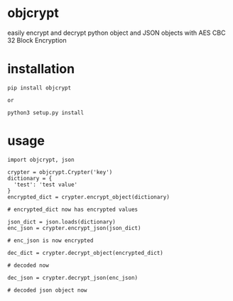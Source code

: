 # objcrypt
easily encrypt and decrypt python object and JSON objects with AES CBC 32 Block Encryption

# installation

```
pip install objcrypt

or

python3 setup.py install
```

# usage

```
import objcrypt, json

crypter = objcrypt.Crypter('key')
dictionary = {
  'test': 'test value'
}
encrypted_dict = crypter.encrypt_object(dictionary)

# encrypted_dict now has encrypted values

json_dict = json.loads(dictionary)
enc_json = crypter.encrypt_json(json_dict)

# enc_json is now encrypted

dec_dict = crypter.decrypt_object(encrypted_dict)

# decoded now

dec_json = crypter.decrypt_json(enc_json)

# decoded json object now
```
